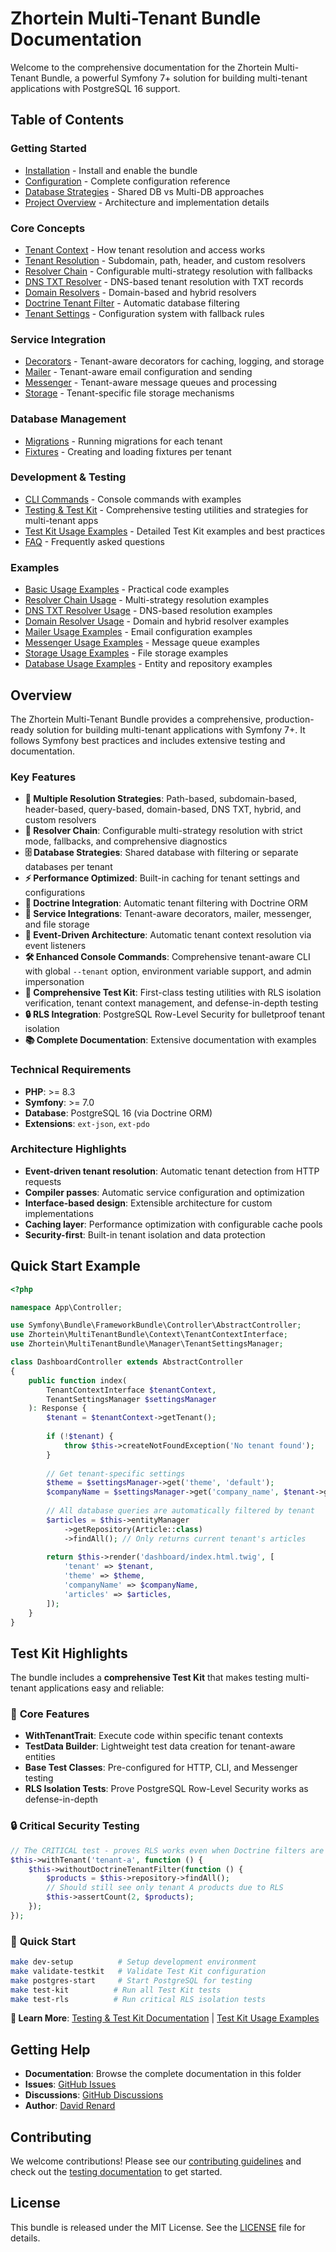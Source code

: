 # Zhortein Multi-Tenant Bundle Documentation

Welcome to the comprehensive documentation for the Zhortein Multi-Tenant Bundle, a powerful Symfony 7+ solution for building multi-tenant applications with PostgreSQL 16 support.

## Table of Contents

### Getting Started
- [Installation](installation.md) - Install and enable the bundle
- [Configuration](configuration.md) - Complete configuration reference
- [Database Strategies](database-strategies.md) - Shared DB vs Multi-DB approaches
- [Project Overview](project-overview.md) - Architecture and implementation details

### Core Concepts
- [Tenant Context](tenant-context.md) - How tenant resolution and access works
- [Tenant Resolution](tenant-resolution.md) - Subdomain, path, header, and custom resolvers
- [Resolver Chain](resolver-chain.md) - Configurable multi-strategy resolution with fallbacks
- [DNS TXT Resolver](dns-txt-resolver.md) - DNS-based tenant resolution with TXT records
- [Domain Resolvers](domain-resolvers.md) - Domain-based and hybrid resolvers
- [Doctrine Tenant Filter](doctrine-tenant-filter.md) - Automatic database filtering
- [Tenant Settings](tenant-settings.md) - Configuration system with fallback rules

### Service Integration
- [Decorators](decorators.md) - Tenant-aware decorators for caching, logging, and storage
- [Mailer](mailer.md) - Tenant-aware email configuration and sending
- [Messenger](messenger.md) - Tenant-aware message queues and processing
- [Storage](storage.md) - Tenant-specific file storage mechanisms

### Database Management
- [Migrations](migrations.md) - Running migrations for each tenant
- [Fixtures](fixtures.md) - Creating and loading fixtures per tenant

### Development & Testing
- [CLI Commands](cli.md) - Console commands with examples
- [Testing & Test Kit](testing.md) - Comprehensive testing utilities and strategies for multi-tenant apps
- [Test Kit Usage Examples](examples/test-kit-usage.md) - Detailed Test Kit examples and best practices
- [FAQ](faq.md) - Frequently asked questions

### Examples
- [Basic Usage Examples](examples/basic-usage.md) - Practical code examples
- [Resolver Chain Usage](examples/resolver-chain-usage.md) - Multi-strategy resolution examples
- [DNS TXT Resolver Usage](examples/dns-txt-resolver-usage.md) - DNS-based resolution examples
- [Domain Resolver Usage](examples/domain-resolver-usage.md) - Domain and hybrid resolver examples
- [Mailer Usage Examples](examples/mailer-usage.md) - Email configuration examples
- [Messenger Usage Examples](examples/messenger-usage.md) - Message queue examples
- [Storage Usage Examples](examples/storage-usage.md) - File storage examples
- [Database Usage Examples](examples/database-usage.md) - Entity and repository examples

## Overview

The Zhortein Multi-Tenant Bundle provides a comprehensive, production-ready solution for building multi-tenant applications with Symfony 7+. It follows Symfony best practices and includes extensive testing and documentation.

### Key Features

- **🏢 Multiple Resolution Strategies**: Path-based, subdomain-based, header-based, query-based, domain-based, DNS TXT, hybrid, and custom resolvers
- **🔗 Resolver Chain**: Configurable multi-strategy resolution with strict mode, fallbacks, and comprehensive diagnostics
- **🗄️ Database Strategies**: Shared database with filtering or separate databases per tenant
- **⚡ Performance Optimized**: Built-in caching for tenant settings and configurations
- **🔧 Doctrine Integration**: Automatic tenant filtering with Doctrine ORM
- **📧 Service Integrations**: Tenant-aware decorators, mailer, messenger, and file storage
- **🎯 Event-Driven Architecture**: Automatic tenant context resolution via event listeners
- **🛠️ Enhanced Console Commands**: Comprehensive tenant-aware CLI with global `--tenant` option, environment variable support, and admin impersonation
- **🧪 Comprehensive Test Kit**: First-class testing utilities with RLS isolation verification, tenant context management, and defense-in-depth testing
- **🔒 RLS Integration**: PostgreSQL Row-Level Security for bulletproof tenant isolation
- **📚 Complete Documentation**: Extensive documentation with examples

### Technical Requirements

- **PHP**: >= 8.3
- **Symfony**: >= 7.0
- **Database**: PostgreSQL 16 (via Doctrine ORM)
- **Extensions**: `ext-json`, `ext-pdo`

### Architecture Highlights

- **Event-driven tenant resolution**: Automatic tenant detection from HTTP requests
- **Compiler passes**: Automatic service configuration and optimization
- **Interface-based design**: Extensible architecture for custom implementations
- **Caching layer**: Performance optimization with configurable cache pools
- **Security-first**: Built-in tenant isolation and data protection

## Quick Start Example

```php
<?php

namespace App\Controller;

use Symfony\Bundle\FrameworkBundle\Controller\AbstractController;
use Zhortein\MultiTenantBundle\Context\TenantContextInterface;
use Zhortein\MultiTenantBundle\Manager\TenantSettingsManager;

class DashboardController extends AbstractController
{
    public function index(
        TenantContextInterface $tenantContext,
        TenantSettingsManager $settingsManager
    ): Response {
        $tenant = $tenantContext->getTenant();
        
        if (!$tenant) {
            throw $this->createNotFoundException('No tenant found');
        }
        
        // Get tenant-specific settings
        $theme = $settingsManager->get('theme', 'default');
        $companyName = $settingsManager->get('company_name', $tenant->getName());
        
        // All database queries are automatically filtered by tenant
        $articles = $this->entityManager
            ->getRepository(Article::class)
            ->findAll(); // Only returns current tenant's articles
        
        return $this->render('dashboard/index.html.twig', [
            'tenant' => $tenant,
            'theme' => $theme,
            'companyName' => $companyName,
            'articles' => $articles,
        ]);
    }
}
```

## Test Kit Highlights

The bundle includes a **comprehensive Test Kit** that makes testing multi-tenant applications easy and reliable:

### 🎯 **Core Features**
- **WithTenantTrait**: Execute code within specific tenant contexts
- **TestData Builder**: Lightweight test data creation for tenant-aware entities
- **Base Test Classes**: Pre-configured for HTTP, CLI, and Messenger testing
- **RLS Isolation Tests**: Prove PostgreSQL Row-Level Security works as defense-in-depth

### 🔒 **Critical Security Testing**
```php
// The CRITICAL test - proves RLS works even when Doctrine filters are disabled
$this->withTenant('tenant-a', function () {
    $this->withoutDoctrineTenantFilter(function () {
        $products = $this->repository->findAll();
        // Should still see only tenant A products due to RLS
        $this->assertCount(2, $products);
    });
});
```

### 🚀 **Quick Start**
```bash
make dev-setup          # Setup development environment
make validate-testkit   # Validate Test Kit configuration
make postgres-start     # Start PostgreSQL for testing
make test-kit          # Run all Test Kit tests
make test-rls          # Run critical RLS isolation tests
```

**📖 Learn More**: [Testing & Test Kit Documentation](testing.md) | [Test Kit Usage Examples](examples/test-kit-usage.md)

## Getting Help

- **Documentation**: Browse the complete documentation in this folder
- **Issues**: [GitHub Issues](https://github.com/zhortein/multi-tenant-bundle/issues)
- **Discussions**: [GitHub Discussions](https://github.com/zhortein/multi-tenant-bundle/discussions)
- **Author**: [David Renard](https://www.david-renard.fr)

## Contributing

We welcome contributions! Please see our [contributing guidelines](../CONTRIBUTING.md) and check out the [testing documentation](testing.md) to get started.

## License

This bundle is released under the MIT License. See the [LICENSE](../LICENSE) file for details.